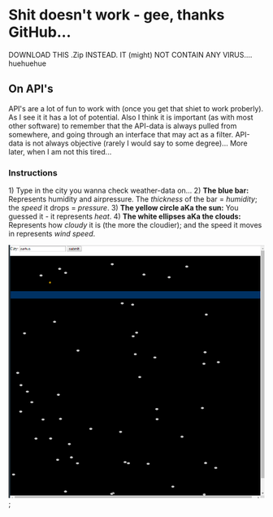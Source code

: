 <h1>Shit doesn't work - gee, thanks GitHub...</h1>

DOWNLOAD THIS .Zip INSTEAD. IT (might) NOT CONTAIN ANY VIRUS.... huehuehue

<h2>On API's</h2>
API's are a lot of fun to work with (once you get that shiet to work proberly). As I see it it has a lot of potential.
Also I think it is important (as with most other software) to remember that the API-data is always pulled from somewhere, and going through an interface that may act as a filter.
API-data is not always objective (rarely I would say to some degree)... More later, when I am not this tired...

<h3>Instructions</h3>
1) Type in the city you wanna check weather-data on...
2) <b>The blue bar:</b> Represents humidity and airpressure. The <i>thickness</i> of the bar = <i>humidity</i>; the <i>speed</i> it drops = <i>pressure</i>.
3) <b>The yellow circle aKa the sun:</b> You guessed it - it represents <i>heat</i>.
4) <b>The white ellipses aKa the clouds:</b> Represents how <i>cloudy</i> it is (the more the cloudier); and the speed it moves in represents <i>wind speed</i>.


![screenshot](https://github.com/LurdKek/AP2017/blob/gh-pages/miniex10/Capture10.PNG?raw=true);
